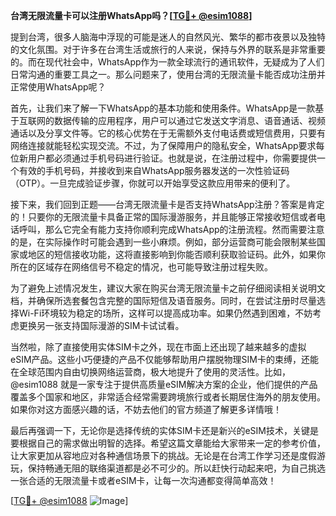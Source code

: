 **台湾无限流量卡可以注册WhatsApp吗？[[TG💪+ @esim1088](https://t.me/s/esim1088)]**

提到台湾，很多人脑海中浮现的可能是迷人的自然风光、繁华的都市夜景以及独特的文化氛围。对于许多在台湾生活或旅行的人来说，保持与外界的联系是非常重要的。而在现代社会中，WhatsApp作为一款全球流行的通讯软件，无疑成为了人们日常沟通的重要工具之一。那么问题来了，使用台湾的无限流量卡能否成功注册并正常使用WhatsApp呢？

首先，让我们来了解一下WhatsApp的基本功能和使用条件。WhatsApp是一款基于互联网的数据传输的应用程序，用户可以通过它发送文字消息、语音通话、视频通话以及分享文件等。它的核心优势在于无需额外支付电话费或短信费用，只要有网络连接就能轻松实现交流。不过，为了保障用户的隐私安全，WhatsApp要求每位新用户都必须通过手机号码进行验证。也就是说，在注册过程中，你需要提供一个有效的手机号码，并接收到来自WhatsApp服务器发送的一次性验证码（OTP）。一旦完成验证步骤，你就可以开始享受这款应用带来的便利了。

接下来，我们回到正题——台湾无限流量卡是否支持WhatsApp注册？答案是肯定的！只要你的无限流量卡具备正常的国际漫游服务，并且能够正常接收短信或者电话呼叫，那么它完全有能力支持你顺利完成WhatsApp的注册流程。然而需要注意的是，在实际操作时可能会遇到一些小麻烦。例如，部分运营商可能会限制某些国家或地区的短信接收功能，这将直接影响到你能否顺利获取验证码。此外，如果你所在的区域存在网络信号不稳定的情况，也可能导致注册过程失败。

为了避免上述情况发生，建议大家在购买台湾无限流量卡之前仔细阅读相关说明文档，并确保所选套餐包含完整的国际短信及语音服务。同时，在尝试注册时尽量选择Wi-Fi环境较为稳定的场所，这样可以提高成功率。如果仍然遇到困难，不妨考虑更换另一张支持国际漫游的SIM卡试试看。

当然啦，除了直接使用实体SIM卡之外，现在市面上还出现了越来越多的虚拟eSIM产品。这些小巧便捷的产品不仅能够帮助用户摆脱物理SIM卡的束缚，还能在全球范围内自由切换网络运营商，极大地提升了使用的灵活性。比如，@esim1088 就是一家专注于提供高质量eSIM解决方案的企业，他们提供的产品覆盖多个国家和地区，非常适合经常需要跨境旅行或者长期居住海外的朋友使用。如果你对这方面感兴趣的话，不妨去他们的官方频道了解更多详情哦！

最后再强调一下，无论你是选择传统的实体SIM卡还是新兴的eSIM技术，关键是要根据自己的需求做出明智的选择。希望这篇文章能给大家带来一定的参考价值，让大家更加从容地应对各种通信场景下的挑战。无论是在台湾工作学习还是度假游玩，保持畅通无阻的联络渠道都是必不可少的。所以赶快行动起来吧，为自己挑选一张合适的无限流量卡或者eSIM卡，让每一次沟通都变得简单高效！

[[TG💪+ @esim1088](https://t.me/s/esim1088) ![Image](https://i.postimg.cc/4NQfJmqS/Snipaste-2025-05-13-00-14-12.png)]